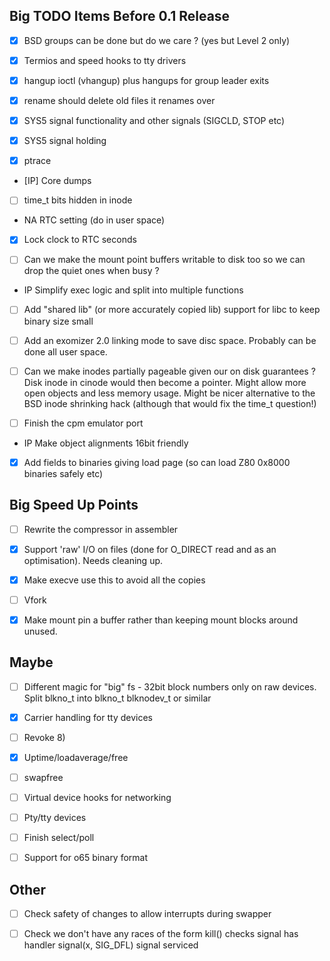 Big TODO Items Before 0.1 Release
---------------------------------

- [x] BSD groups can be done but do we care ? (yes but Level 2 only)

- [x]	Termios and speed hooks to tty drivers

- [x]	hangup ioctl (vhangup) plus hangups for group leader exits

- [x]	rename should delete old files it renames over

- [x]	SYS5 signal functionality and other signals (SIGCLD, STOP etc)

- [x]	SYS5 signal holding

- [x]	ptrace

- [IP]	Core dumps

- [ ]	time_t bits hidden in inode

- NA	RTC setting (do in user space)

- [x]	Lock clock to RTC seconds

- [ ]	Can we make the mount point buffers writable to disk too so we can
	drop the quiet ones when busy ?

- IP	Simplify exec logic and split into multiple functions

- [ ]	Add "shared lib" (or more accurately copied lib) support for libc
	to keep binary size small

- [ ]	Add an exomizer 2.0 linking mode to save disc space. Probably
	can be done all user space.

- [ ]	Can we make inodes partially pageable given our on disk guarantees ?
	Disk inode in cinode would then become a pointer. Might allow more open
	objects and less memory usage. Might be nicer alternative to the BSD
	inode shrinking hack (although that would fix the time_t question!)

- [ ]	Finish the cpm emulator port

- IP	Make object alignments 16bit friendly

- [x]	Add fields to binaries giving load page (so can load Z80 0x8000
	binaries safely etc)

Big Speed Up Points
-------------------

- [ ]	Rewrite the compressor in assembler

- [x]	Support 'raw' I/O on files	(done for O_DIRECT read and as an
	optimisation). Needs cleaning up.

- [x]	Make execve use this to avoid all the copies

- [ ]	Vfork

- [x]	Make mount pin a buffer rather than keeping mount blocks around
	unused.

Maybe
-----
- [ ]	Different magic for "big" fs - 32bit block numbers only on raw
	devices. Split blkno_t into blkno_t blknodev_t or similar

- [x]	Carrier handling for tty devices

- [ ]	Revoke 8)

- [x]	Uptime/loadaverage/free

- [ ]	swapfree

- [ ]	Virtual device hooks for networking

- [ ]	Pty/tty devices

- [ ]	Finish select/poll

- [ ]	Support for o65 binary format

Other
-----
- [ ]	Check safety of changes to allow interrupts during swapper

- [ ]	Check we don't have any races of the form
	kill()
		checks signal has handler
	signal(x, SIG_DFL)
		signal serviced
